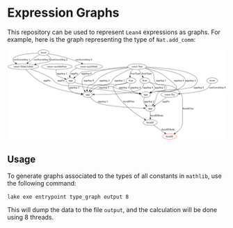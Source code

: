 # Expression Graphs

This repository can be used to represent `Lean4` expressions as graphs.
For example, here is the graph representing the type of `Nat.add_comm`:

![Nat.add_comm](graph.png)

## Usage

To generate graphs associated to the types of all constants in `mathlib`, use the following command:
```lean
lake exe entrypoint type_graph output 8
```
This will dump the data to the file `output`, and the calculation will be done using 8 threads.
